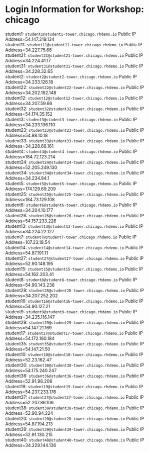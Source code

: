 # Login Information for Workshop: chicago
student1: `student1@student1-tower.chicago.rhdemo.io` Public IP Address=54.147.219.134  
student11: `student11@student11-tower.chicago.rhdemo.io` Public IP Address=34.227.75.66  
student21: `student21@student21-tower.chicago.rhdemo.io` Public IP Address=34.224.41.17  
student31: `student31@student31-tower.chicago.rhdemo.io` Public IP Address=34.228.32.65  
student2: `student2@student2-tower.chicago.rhdemo.io` Public IP Address=34.233.126.18  
student22: `student22@student22-tower.chicago.rhdemo.io` Public IP Address=34.202.162.148  
student12: `student12@student12-tower.chicago.rhdemo.io` Public IP Address=34.207.59.66  
student32: `student32@student32-tower.chicago.rhdemo.io` Public IP Address=54.174.35.152  
student3: `student3@student3-tower.chicago.rhdemo.io` Public IP Address=34.233.136.110  
student23: `student23@student23-tower.chicago.rhdemo.io` Public IP Address=54.88.10.18  
student33: `student33@student33-tower.chicago.rhdemo.io` Public IP Address=34.228.68.161  
student4: `student4@student4-tower.chicago.rhdemo.io` Public IP Address=184.72.123.214  
student24: `student24@student24-tower.chicago.rhdemo.io` Public IP Address=52.205.249.130  
student34: `student34@student34-tower.chicago.rhdemo.io` Public IP Address=34.234.84.1  
student5: `student5@student5-tower.chicago.rhdemo.io` Public IP Address=174.129.69.209  
student25: `student25@student25-tower.chicago.rhdemo.io` Public IP Address=184.73.129.108  
student6: `student6@student6-tower.chicago.rhdemo.io` Public IP Address=34.204.10.177  
student26: `student26@student26-tower.chicago.rhdemo.io` Public IP Address=54.157.233.226  
student13: `student13@student13-tower.chicago.rhdemo.io` Public IP Address=34.224.22.127  
student7: `student7@student7-tower.chicago.rhdemo.io` Public IP Address=107.23.18.54  
student14: `student14@student14-tower.chicago.rhdemo.io` Public IP Address=54.87.191.11  
student27: `student27@student27-tower.chicago.rhdemo.io` Public IP Address=52.90.148.195  
student15: `student15@student15-tower.chicago.rhdemo.io` Public IP Address=54.162.203.41  
student8: `student8@student8-tower.chicago.rhdemo.io` Public IP Address=54.90.143.238  
student28: `student28@student28-tower.chicago.rhdemo.io` Public IP Address=34.207.252.202  
student16: `student16@student16-tower.chicago.rhdemo.io` Public IP Address=54.90.127.21  
student9: `student9@student9-tower.chicago.rhdemo.io` Public IP Address=34.235.116.147  
student29: `student29@student29-tower.chicago.rhdemo.io` Public IP Address=54.147.21.169  
student17: `student17@student17-tower.chicago.rhdemo.io` Public IP Address=54.172.180.184  
student35: `student35@student35-tower.chicago.rhdemo.io` Public IP Address=54.147.21.50  
student10: `student10@student10-tower.chicago.rhdemo.io` Public IP Address=52.23.162.47  
student30: `student30@student30-tower.chicago.rhdemo.io` Public IP Address=54.175.240.247  
student36: `student36@student36-tower.chicago.rhdemo.io` Public IP Address=52.91.98.208  
student19: `student19@student19-tower.chicago.rhdemo.io` Public IP Address=54.237.233.176  
student37: `student37@student37-tower.chicago.rhdemo.io` Public IP Address=52.207.86.106  
student38: `student38@student38-tower.chicago.rhdemo.io` Public IP Address=52.90.94.224  
student20: `student20@student20-tower.chicago.rhdemo.io` Public IP Address=54.87.194.213  
student39: `student39@student39-tower.chicago.rhdemo.io` Public IP Address=52.91.130.215  
student40: `student40@student40-tower.chicago.rhdemo.io` Public IP Address=34.229.144.136  
